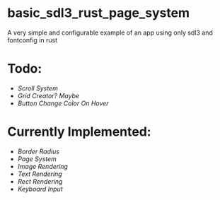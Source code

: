 # basic_sdl3_rust_page_system
A very simple and configurable example of an app using only sdl3 and fontconfig in rust

# Todo:
- *Scroll System*
- *Grid Creator? Maybe*
- *Button Change Color On Hover*

# Currently Implemented:
- *Border Radius*
- *Page System*
- *Image Rendering*
- *Text Rendering*
- *Rect Rendering*
- *Keyboard Input*

